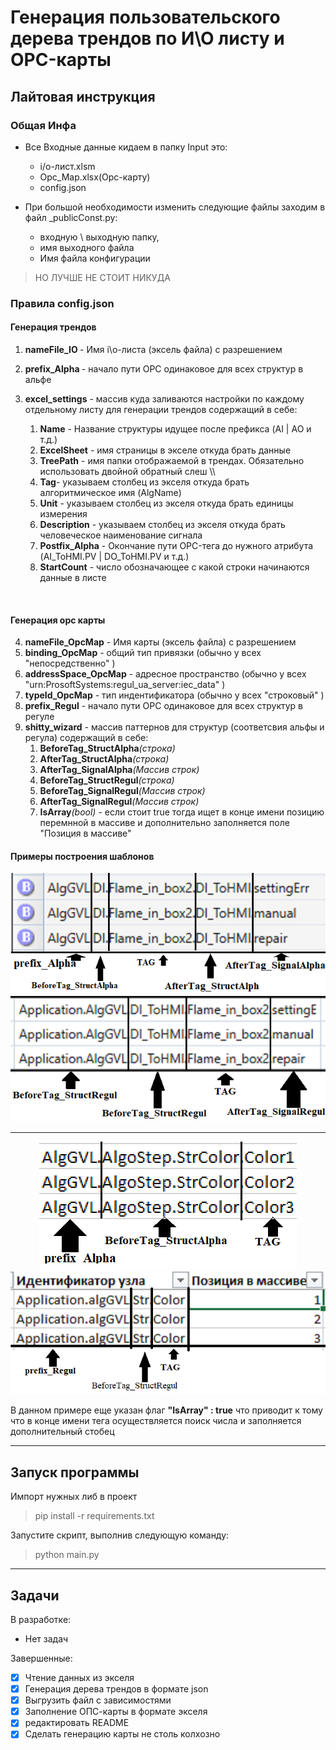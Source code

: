 # Генерация пользовательского дерева трендов по И\О листу и OPC-карты 

## Лайтовая инструкция

### Общая Инфа
- Все Входные данные кидаем в папку Input это:
   - i/o-лист.xlsm 
   - Opc_Map.xlsx(Opc-карту)
   - config.json

- При большой необходимости изменить cледующие файлы  заходим в файл _publicConst.py:
   - входную \ выходную папку, 
   - имя выходного файла 
   - Имя файла конфигурации

> НО ЛУЧШЕ НЕ СТОИТ НИКУДА 


### Правила config.json

#### Генерация трендов
1. <b> nameFile_IO  </b> - Имя i\o-листа (эксель файла) с разрешением 
2. <b> prefix_Alpha </b> - начало пути OPC одинаковое для всех структур в альфе

3. <b>excel_settings</b>  - массив куда заливаются настройки по каждому отдельному листу для генерации трендов содержащий в себе:
   1. <b>Name</b>  - Название структуры идущее после префикса (AI | AO и т.д.)
   2. <b>ExcelSheet</b> - имя страницы в экселе откуда брать данные 
   3. <b>TreePath</b> - имя папки отображаемой в трендах. Обязательно использовать двойной обратный слеш \\\ 
   4. <b>Tag</b>- указываем столбец из экселя откуда брать алгоритмическое имя (AlgName)
   5. <b>Unit</b> - указываем столбец из экселя откуда брать единицы измерения
   6. <b>Description</b> - указываем столбец из экселя откуда брать человеческое наименование сигнала 
   7. <b>Postfix_Alpha</b> - Окончание пути OPC-тега до нужного атрибута (AI_ToHMI.PV | DO_ToHMI.PV и т.д.)
   8. <b>StartCount</b> - число обозначающее с какой строки начинаются данные в листе



<br>

#### Генерация opc карты

4. <b>nameFile_OpcMap</b> - Имя карты (эксель файла) с разрешением 
5. <b>binding_OpcMap</b> - общий тип привязки (обычно у всех "непосредственно" )
5. <b>addressSpace_OpcMap</b> - адресное пространство (обычно у всех "urn:ProsoftSystems:regul_ua_server:iec_data" )
7. <b>typeId_OpcMap</b> - тип индентификатора (обычно у всех "строковый" )
8. <b>prefix_Regul</b> - начало пути OPC одинаковое для всех структур в регуле
9. <b>shitty_wizard</b> - массив паттернов для структур (соответсвия альфы и регула) содержащий в себе:
   1. <b>BeforeTag_StructAlpha</b><i>(строка)</i>
   2. <b>AfterTag_StructAlpha</b><i>(строка)</i>
   3. <b>AfterTag_SignalAlpha</b><i>(Массив строк)</i>
   4. <b>BeforeTag_StructRegul</b><i>(строка)</i>
   5. <b>BeforeTag_SignalRegul</b><i>(Массив строк)</i>
   6. <b>AfterTag_SignalRegul</b><i>(Массив строк)</i>
   7. <b>IsArray</b><i>(bool) </i> - если стоит true тогда ищет в конце имени позицию перемнной в массиве и дополнительно заполняется поле "Позиция в массиве"


#### Примеры построения шаблонов 

<p align="center">
  <img src="pic/alpha1.PNG" alt="1"> 
  <img src="pic/regul1.PNG" alt="1"> 
</p>

---------

<p align="center">
  <img src="pic/alpha2.PNG" alt="2"> 
  <img src="pic/regul2.PNG" alt="2"> 
</p>

В данном примере еще указан флаг  <b>"IsArray" : true</b> что приводит к тому что в конце имени тега осуществляется поиск числа и заполняется дополнительный стобец


----
## Запуск программы

Импорт нужных либ в проект 
> pip install -r requirements.txt

Запустите скрипт, выполнив следующую команду:
> python main.py

----
## Задачи
В разработке:
- Нет задач  

Завершенные: 
- [x] Чтение данных из экселя 
- [x] Генерация дерева трендов  в формате json
- [x] Выгрузить файл с зависимостями 
- [x] Заполнение ОПС-карты в формате экселя
- [x] редактировать README
- [x] Сделать генерацию карты не столь колхозно 
